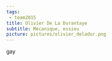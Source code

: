 ```yaml
---
tags:
 - team2015
title: Olivier De La Durantaye
subtitle: Mécanique, essieu
picture: pictures/olivier_deladur.png
---
```


gay
